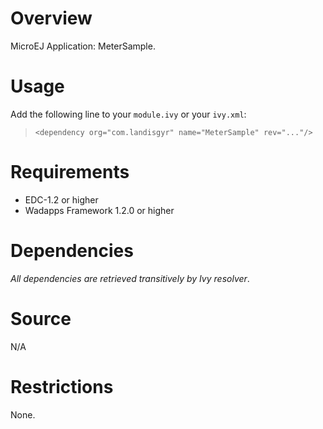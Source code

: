 <!--
	Markdown
-->

# Overview
MicroEJ Application: MeterSample.

# Usage
Add the following line to your `module.ivy` or your `ivy.xml`:
> `<dependency org="com.landisgyr" name="MeterSample" rev="..."/>`

# Requirements
  - EDC-1.2 or higher
  - Wadapps Framework 1.2.0 or higher

# Dependencies
_All dependencies are retrieved transitively by Ivy resolver_.

# Source
N/A

# Restrictions
None.